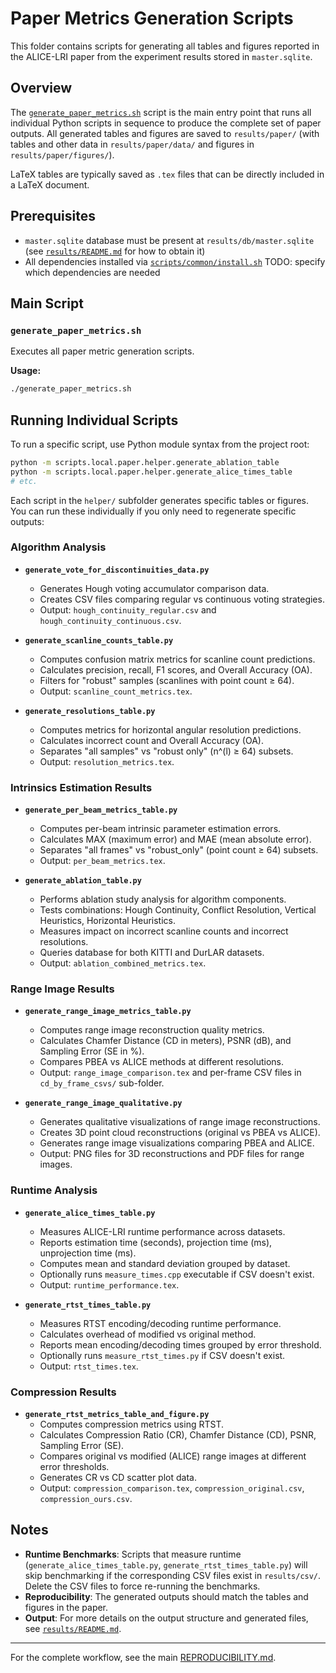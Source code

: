 # Paper Metrics Generation Scripts

This folder contains scripts for generating all tables and figures reported in the ALICE-LRI paper from the experiment results stored in `master.sqlite`.

## Overview

The [`generate_paper_metrics.sh`](generate_paper_metrics.sh) script is the main entry point that runs all individual Python scripts in sequence to produce the complete set of paper outputs. All generated tables and figures are saved to `results/paper/` (with tables and other data in `results/paper/data/` and figures in `results/paper/figures/`).

LaTeX tables are typically saved as `.tex` files that can be directly included in a LaTeX document.

## Prerequisites
- `master.sqlite` database must be present at `results/db/master.sqlite` (see [`results/README.md`](../../../results/README.md) for how to obtain it)
- All dependencies installed via [`scripts/common/install.sh`](../../common/install.sh) TODO: specify which dependencies are needed

## Main Script

### `generate_paper_metrics.sh`

Executes all paper metric generation scripts.

**Usage:**
```bash
./generate_paper_metrics.sh
```


## Running Individual Scripts

To run a specific script, use Python module syntax from the project root:

```bash
python -m scripts.local.paper.helper.generate_ablation_table
python -m scripts.local.paper.helper.generate_alice_times_table
# etc.
```

Each script in the `helper/` subfolder generates specific tables or figures. You can run these individually if you only need to regenerate specific outputs:

### Algorithm Analysis

- **`generate_vote_for_discontinuities_data.py`**
  - Generates Hough voting accumulator comparison data.
  - Creates CSV files comparing regular vs continuous voting strategies.
  - Output: `hough_continuity_regular.csv` and `hough_continuity_continuous.csv`.

- **`generate_scanline_counts_table.py`**
  - Computes confusion matrix metrics for scanline count predictions.
  - Calculates precision, recall, F1 scores, and Overall Accuracy (OA).
  - Filters for "robust" samples (scanlines with point count ≥ 64).
  - Output: `scanline_count_metrics.tex`.

- **`generate_resolutions_table.py`**
  - Computes metrics for horizontal angular resolution predictions.
  - Calculates incorrect count and Overall Accuracy (OA).
  - Separates "all samples" vs "robust only" (n^(l) ≥ 64) subsets.
  - Output: `resolution_metrics.tex`.

### Intrinsics Estimation Results

- **`generate_per_beam_metrics_table.py`**
  - Computes per-beam intrinsic parameter estimation errors.
  - Calculates MAX (maximum error) and MAE (mean absolute error).
  - Separates "all frames" vs "robust_only" (point count ≥ 64) subsets.
  - Output: `per_beam_metrics.tex`.

- **`generate_ablation_table.py`**
  - Performs ablation study analysis for algorithm components.
  - Tests combinations: Hough Continuity, Conflict Resolution, Vertical Heuristics, Horizontal Heuristics.
  - Measures impact on incorrect scanline counts and incorrect resolutions.
  - Queries database for both KITTI and DurLAR datasets.
  - Output: `ablation_combined_metrics.tex`.

### Range Image Results

- **`generate_range_image_metrics_table.py`**
  - Computes range image reconstruction quality metrics.
  - Calculates Chamfer Distance (CD in meters), PSNR (dB), and Sampling Error (SE in %).
  - Compares PBEA vs ALICE methods at different resolutions.
  - Output: `range_image_comparison.tex` and per-frame CSV files in `cd_by_frame_csvs/` sub-folder.

- **`generate_range_image_qualitative.py`**
  - Generates qualitative visualizations of range image reconstructions.
  - Creates 3D point cloud reconstructions (original vs PBEA vs ALICE).
  - Generates range image visualizations comparing PBEA and ALICE.
  - Output: PNG files for 3D reconstructions and PDF files for range images.

### Runtime Analysis

- **`generate_alice_times_table.py`**
  - Measures ALICE-LRI runtime performance across datasets.
  - Reports estimation time (seconds), projection time (ms), unprojection time (ms).
  - Computes mean and standard deviation grouped by dataset.
  - Optionally runs `measure_times.cpp` executable if CSV doesn't exist.
  - Output: `runtime_performance.tex`.

- **`generate_rtst_times_table.py`**
  - Measures RTST encoding/decoding runtime performance.
  - Calculates overhead of modified vs original method.
  - Reports mean encoding/decoding times grouped by error threshold.
  - Optionally runs `measure_rtst_times.py` if CSV doesn't exist.
  - Output: `rtst_times.tex`.

### Compression Results

- **`generate_rtst_metrics_table_and_figure.py`**
  - Computes compression metrics using RTST.
  - Calculates Compression Ratio (CR), Chamfer Distance (CD), PSNR, Sampling Error (SE).
  - Compares original vs modified (ALICE) range images at different error thresholds.
  - Generates CR vs CD scatter plot data.
  - Output: `compression_comparison.tex`, `compression_original.csv`, `compression_ours.csv`.

## Notes

- **Runtime Benchmarks**: Scripts that measure runtime (`generate_alice_times_table.py`, `generate_rtst_times_table.py`) will skip benchmarking if the corresponding CSV files exist in `results/csv/`. Delete the CSV files to force re-running the benchmarks.
- **Reproducibility**: The generated outputs should match the tables and figures in the paper.
- **Output**: For more details on the output structure and generated files, see [`results/README.md`](../../../results/README.md).

---

For the complete workflow, see the main [REPRODUCIBILITY.md](../../../REPRODUCIBILITY.md).
